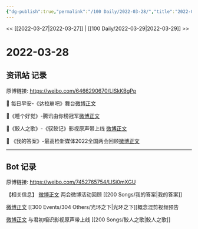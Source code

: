 ```yaml
---
{"dg-publish":true,"permalink":"/100 Daily/2022-03-28/","title":"2022-03-28","created":"2022-11-17T20:09:14.000+08:00","updated":"2023-04-11T14:46:34.575+08:00"}
---
```



<< [[2022-03-27\|2022-03-27]] | [[100 Daily/2022-03-29\|2022-03-29]] >>

# 2022-03-28

## 资讯站 记录

原博链接: https://weibo.com/6466290670/LlSkKBgPp

💫 每日早安-《达拉崩吧》舞台[微博正文](https://m.weibo.cn/6466290670/4751913322808396)

💫《睡个好觉》-腾讯由你榜冠军[微博正文](https://m.weibo.cn/6466290670/4752047394523871)

💫《鲛人之歌》-《驭鲛记》影视原声带上线
[微博正文](https://m.weibo.cn/6466290670/4752049234775166)

💫 《我的答案》-最高检新媒体2022全国两会回顾[微博正文](https://m.weibo.cn/6466290670/4752075109698843)

---
## Bot 记录

原博链接: https://weibo.com/7452765754/LlSi0mXGU

【相关信息】
[微博正文](https://weibo.com/detail/4752048446767748) 两会微博活动回顾 [[200 Songs/我的答案\|我的答案]]

[微博正文](https://weibo.com/detail/4752062624038960) [[300 Events/304 Others/光环之下\|光环之下]]概念混剪视频预告

[微博正文](https://weibo.com/detail/4751988090994731) 与君初相识影视原声带上线 [[200 Songs/鲛人之歌\|鲛人之歌]]
